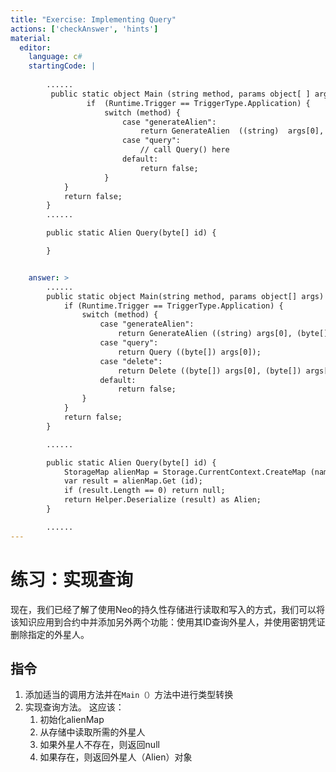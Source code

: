 ```yaml
---
title: "Exercise: Implementing Query"
actions: ['checkAnswer', 'hints']
material: 
  editor:
    language: c#
    startingCode: |
    
        ......
         public static object Main (string method, params object[ ] args) {
                 if  (Runtime.Trigger == TriggerType.Application) {
                     switch (method) {
                         case "generateAlien":
                             return GenerateAlien  ((string)  args[0], (byte[ ])  args[1]); 
                         case "query": 
                             // call Query() here
                         default: 
                             return false; 
                     }
            }
            return false; 
        }
        ......

        public static Alien Query(byte[] id) {

        }


    answer: > 
        ......
        public static object Main(string method, params object[] args) {
            if (Runtime.Trigger == TriggerType.Application) {
                switch (method) {
                    case "generateAlien":
                        return GenerateAlien ((string) args[0], (byte[]) args[1]); 
                    case "query":
                        return Query ((byte[]) args[0]); 
                    case "delete": 
                        return Delete ((byte[]) args[0], (byte[]) args[1]); 
                    default: 
                        return false; 
                }
            }
            return false; 
        }

        ......

        public static Alien Query(byte[] id) {
            StorageMap alienMap = Storage.CurrentContext.CreateMap (nameof (alienMap)); 
            var result = alienMap.Get (id); 
            if (result.Length == 0) return null; 
            return Helper.Deserialize (result) as Alien; 
        }

        ......
---
```


# 练习：实现查询

现在，我们已经了解了使用Neo的持久性存储进行读取和写入的方式，我们可以将该知识应用到合约中并添加另外两个功能：使用其ID查询外星人，并使用密钥凭证删除指定的外星人。

   ## 指令

   1. 添加适当的调用方法并在`Main（）`方法中进行类型转换
   2. 实现查询方法。 这应该：
       1. 初始化alienMap
       2. 从存储中读取所需的外星人
       3. 如果外星人不存在，则返回null
       4. 如果存在，则返回外星人（Alien）对象
